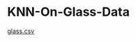 # KNN-On-Glass-Data
[glass.csv](https://github.com/rushikeshw791/KNN-On-Glass-Data/files/9948169/glass.csv)
